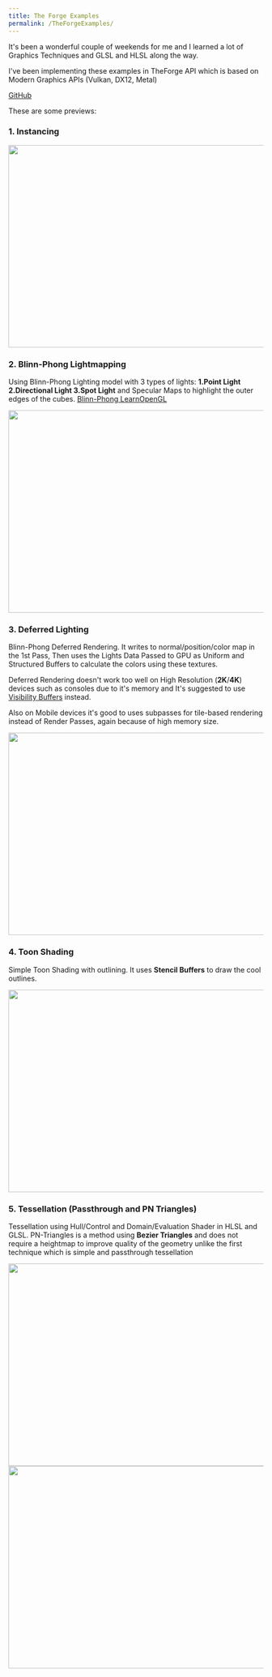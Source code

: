 ```yaml
---
title: The Forge Examples
permalink: /TheForgeExamples/
---
```


It's been a wonderful couple of weekends for me and I learned a lot of Graphics Techniques and GLSL and HLSL along the way.

I've been implementing these examples in TheForge API which is based on Modern Graphics APIs (Vulkan, DX12, Metal)

[GitHub](https://github.com/Erfan-Ahmadi/TheForgeExamples)

These are some previews: 

### 1. Instancing
<p align="center">
  <img src="https://github.com/Erfan-Ahmadi/TheForgeExamples/raw/master/screenshots/instancing.gif" alt="" width="600" height="400" />
</p>

### 2. Blinn-Phong Lightmapping
Using Blinn-Phong Lighting model with 3 types of lights: **1.Point Light 2.Directional Light 3.Spot Light** and Specular Maps to highlight the outer edges of the cubes. [Blinn-Phong LearnOpenGL](https://learnopengl.com/Lighting/Multiple-lights)
<p align="center">
  <img src="https://github.com/Erfan-Ahmadi/TheForgeExamples/raw/master/screenshots/lightmapping.gif" alt="" width="600" height="400" />
</p>

### 3. Deferred Lighting
Blinn-Phong Deferred Rendering. It writes to normal/position/color map in the 1st Pass, Then uses the Lights Data Passed to GPU as Uniform and Structured Buffers to calculate the colors using these textures.

Deferred Rendering doesn't work too well on High Resolution (**2K**/**4K**) devices such as consoles due to it's memory and It's suggested to use [Visibility Buffers](http://jcgt.org/published/0002/02/04/) instead.

Also on Mobile devices it's good to uses subpasses for tile-based rendering instead of Render Passes, again because of high memory size.

<p align="center">
  <img src="https://github.com/Erfan-Ahmadi/TheForgeExamples/raw/master/screenshots/deffered.gif" alt="" width="600" height="400" />
</p>

### 4. Toon Shading
Simple Toon Shading with outlining. It uses **Stencil Buffers** to draw the cool outlines.
<p align="center">
  <img src="https://github.com/Erfan-Ahmadi/TheForgeExamples/raw/master/screenshots/toonshade.gif" alt="" width="600" height="400" />
</p>

### 5. Tessellation (Passthrough and PN Triangles)
Tessellation using Hull/Control and Domain/Evaluation Shader in HLSL and GLSL. PN-Triangles is a method using **Bezier Triangles** and does not require a heightmap to improve quality of the geometry unlike the first technique which is simple and passthrough tessellation
<p align="center">
  <img src="https://github.com/Erfan-Ahmadi/TheForgeExamples/raw/master/screenshots/tessellation_passthrough.gif" alt="" width="600" height="400" />
  <img src="https://github.com/Erfan-Ahmadi/TheForgeExamples/raw/master/screenshots/tessellation_pntriangles_suzanne.gif" alt="" width="600" height="400" />
</p>
